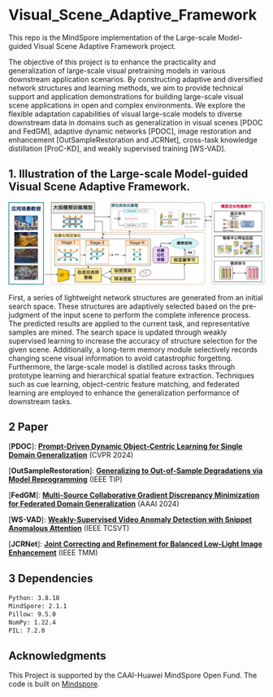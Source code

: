 # Visual_Scene_Adaptive_Framework
This repo is the MindSpore implementation of the Large-scale Model-guided Visual Scene Adaptive Framework project. 

The objective of this project is to enhance the practicality and generalization of large-scale visual pretraining models in various downstream application scenarios. By constructing adaptive and diversified network structures and learning methods, we aim to provide technical support and application demonstrations for building large-scale visual scene applications in open and complex environments. We explore the flexible adaptation capabilities of visual large-scale models to diverse downstream data in domains such as generalization in visual scenes [PDOC and FedGM], adaptive dynamic networks [PDOC], image restoration and enhancement [OutSampleRestoration and JCRNet], cross-task knowledge distillation [ProC-KD], and weakly supervised training [WS-VAD]. 


## 1. Illustration of the Large-scale Model-guided Visual Scene Adaptive Framework. 

<p align="center">
    <img src='./framework.jpg' width=700/>
</p>

First, a series of lightweight network structures are generated from an initial search space. These structures are adaptively selected based on the pre-judgment of the input scene to perform the complete inference process. The predicted results are applied to the current task, and representative samples are mined. The search space is updated through weakly supervised learning to increase the accuracy of structure selection for the given scene. Additionally, a long-term memory module selectively records changing scene visual information to avoid catastrophic forgetting. Furthermore, the large-scale model is distilled across tasks through prototype learning and hierarchical spatial feature extraction. Techniques such as cue learning, object-centric feature matching, and federated learning are employed to enhance the generalization performance of downstream tasks.

## 2 Paper

[**PDOC**]: **[Prompt-Driven Dynamic Object-Centric Learning for Single Domain Generalization](http://arxiv.org/abs/2402.18447)** (CVPR 2024)

[**OutSampleRestoration**]: **[Generalizing to Out-of-Sample Degradations via Model Reprogramming](https://scholar.google.com.hk/citations?hl=zh-CN&user=mD3lO60AAAAJ&view_op=list_works&sortby=pubdate)** (IEEE TIP)

[**FedGM**]: **[Multi-Source Collaborative Gradient Discrepancy Minimization for Federated Domain Generalization](https://arxiv.org/abs/2401.10272)** (AAAI 2024)

[**WS-VAD**]: **[Weakly-Supervised Video Anomaly Detection with Snippet Anomalous Attention](https://ieeexplore.ieee.org/document/10381822)** (IEEE TCSVT)

[**JCRNet**]: **[Joint Correcting and Refinement for Balanced Low-Light Image Enhancement](https://ieeexplore.ieee.org/document/10376299)** (IEEE TMM)


## 3 Dependencies

	Python: 3.8.10
	MindSpore: 2.1.1
	Pillow: 9.5.0
	NumPy: 1.22.4
	PIL: 7.2.0

## Acknowledgments
This Project is supported by the CAAI-Huawei MindSpore Open Fund. The code is built on [Mindspore](https://www.mindspore.cn/).